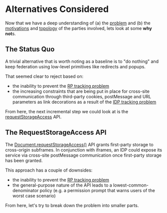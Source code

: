# Alternatives Considered

Now that we have a deep understanding of (a) the [problem](README.md) and (b) the [motivations](https://fedidcg.github.io/FedCM/#privacy-threat-model) and [topology](activation.md) of the parties involved, lets look at some **why not**s.

## The Status Quo

A trivial alternative that is worth noting as a baseline is to "do nothing" and keep federation using low-level primitives like redirects and popups.

That seemed clear to reject based on:

- the inability to prevent the [RP tracking problem](glossary.md#rp-tracking)
- the increasing constraints that are being put in place for cross-site communication through third-party cookies, postMessage and URL parameters as link decorations as a result of the [IDP tracking problem](glossary.md#idp-tracking)

From here, the next incremental step we could look at is the [requestStorageAccess](https://developer.mozilla.org/en-US/docs/Web/API/Document/requestStorageAccess) API.

## The RequestStorageAccess API

The [Document.requestStorageAccess()](https://developer.mozilla.org/en-US/docs/Web/API/Document/requestStorageAccess) API grants first-party storage to cross-origin subframes. In conjunction with iframes, an IDP could expose its service via cross-site postMessage communication once first-party storage has been granted.

This approach has a couple of downsides:

- the inability to prevent the [RP tracking problem](glossary.md#rp-tracking)
- the general-purpose nature of the API leads to a lowest-common-denominator policy (e.g. a permission prompt that warns users of the worst case scenario)

From here, let's try to break down the problem into smaller parts.
